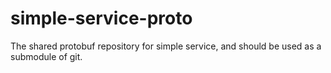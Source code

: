 # simple-service-proto
The shared protobuf repository for simple service, and should be used as a submodule of git.
